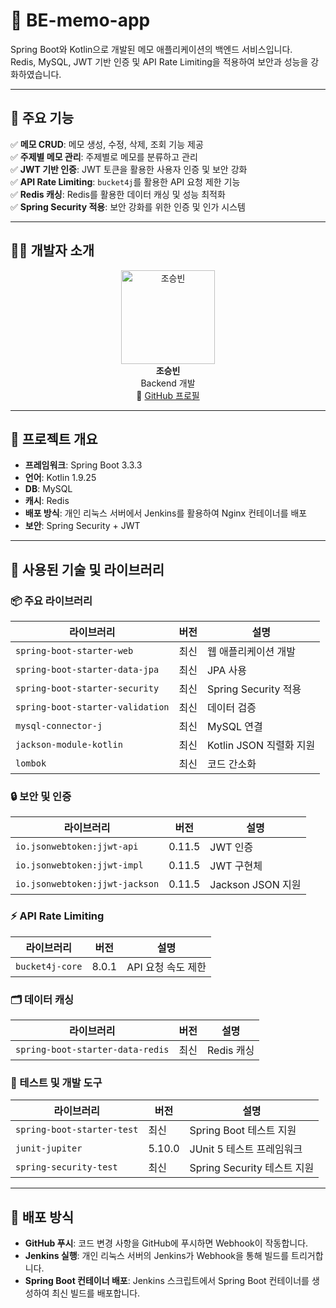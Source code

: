 # 📝 BE-memo-app

Spring Boot와 Kotlin으로 개발된 메모 애플리케이션의 백엔드 서비스입니다.  
Redis, MySQL, JWT 기반 인증 및 API Rate Limiting을 적용하여 보안과 성능을 강화하였습니다.

---

## 🌟 주요 기능

✅ **메모 CRUD**: 메모 생성, 수정, 삭제, 조회 기능 제공  
✅ **주제별 메모 관리**: 주제별로 메모를 분류하고 관리  
✅ **JWT 기반 인증**: JWT 토큰을 활용한 사용자 인증 및 보안 강화  
✅ **API Rate Limiting**: `bucket4j`를 활용한 API 요청 제한 기능  
✅ **Redis 캐싱**: Redis를 활용한 데이터 캐싱 및 성능 최적화  
✅ **Spring Security 적용**: 보안 강화를 위한 인증 및 인가 시스템  

---

## 👨‍💻 개발자 소개

<div align="center">
  <img src="https://avatars.githubusercontent.com/u/67574367?s=150&v=4" alt="조승빈" width="150">
  <br>
  <strong>조승빈</strong>
  <br>
  Backend 개발
  <br>
  🔗 <a href="https://github.com/vkflco08">GitHub 프로필</a>
</div>

---

## 🚀 프로젝트 개요
- **프레임워크**: Spring Boot 3.3.3  
- **언어**: Kotlin 1.9.25  
- **DB**: MySQL  
- **캐시**: Redis  
- **배포 방식**: 개인 리눅스 서버에서 Jenkins를 활용하여 Nginx 컨테이너를 배포  
- **보안**: Spring Security + JWT  

---

## 📌 사용된 기술 및 라이브러리

### 📦 주요 라이브러리
| 라이브러리 | 버전 | 설명 |
|------------|------|------|
| `spring-boot-starter-web` | 최신 | 웹 애플리케이션 개발 |
| `spring-boot-starter-data-jpa` | 최신 | JPA 사용 |
| `spring-boot-starter-security` | 최신 | Spring Security 적용 |
| `spring-boot-starter-validation` | 최신 | 데이터 검증 |
| `mysql-connector-j` | 최신 | MySQL 연결 |
| `jackson-module-kotlin` | 최신 | Kotlin JSON 직렬화 지원 |
| `lombok` | 최신 | 코드 간소화 |

### 🔒 보안 및 인증
| 라이브러리 | 버전 | 설명 |
|------------|------|------|
| `io.jsonwebtoken:jjwt-api` | 0.11.5 | JWT 인증 |
| `io.jsonwebtoken:jjwt-impl` | 0.11.5 | JWT 구현체 |
| `io.jsonwebtoken:jjwt-jackson` | 0.11.5 | Jackson JSON 지원 |

### ⚡ API Rate Limiting
| 라이브러리 | 버전 | 설명 |
|------------|------|------|
| `bucket4j-core` | 8.0.1 | API 요청 속도 제한 |

### 🗂 데이터 캐싱
| 라이브러리 | 버전 | 설명 |
|------------|------|------|
| `spring-boot-starter-data-redis` | 최신 | Redis 캐싱 |

### 🧪 테스트 및 개발 도구
| 라이브러리 | 버전 | 설명 |
|------------|------|------|
| `spring-boot-starter-test` | 최신 | Spring Boot 테스트 지원 |
| `junit-jupiter` | 5.10.0 | JUnit 5 테스트 프레임워크 |
| `spring-security-test` | 최신 | Spring Security 테스트 지원 |

---

## 🚀 배포 방식
- **GitHub 푸시**: 코드 변경 사항을 GitHub에 푸시하면 Webhook이 작동합니다.
- **Jenkins 실행**: 개인 리눅스 서버의 Jenkins가 Webhook을 통해 빌드를 트리거합니다.
- **Spring Boot 컨테이너 배포**: Jenkins 스크립트에서 Spring Boot 컨테이너를 생성하여 최신 빌드를 배포합니다.
